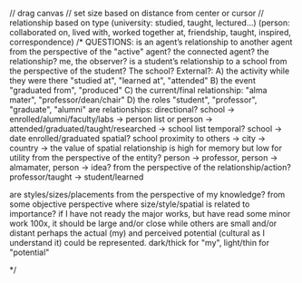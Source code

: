 // drag canvas
// set size based on distance from center or cursor
// relationship based on type (university: studied, taught, lectured...) (person: collaborated on, lived with, worked together at, friendship, taught, inspired, correspondence)
/* QUESTIONS:
  is an agent’s relationship to another agent from the perspective of the "active" agent? the connected agent? the relationship? me, the observer?
  is a student’s relationship to a school from the perspective of the student? The school? External?:
    A) the activity while they were there "studied at", "learned at", "attended"
    B) the event "graduated from", "produced"
    C) the current/final relationship: "alma mater", "professor/dean/chair"
    D) the roles "student", "professor", "graduate", "alumni"
  are relationships:
    directional? school -> enrolled/alumni/faculty/labs -> person list or person -> attended/graduated/taught/researched -> school list
    temporal? school -> date enrolled/graduated
    spatial? school proximity to others -> city -> country ->
      the value of spatial relationship is high for memory but low for utility
    from the perspective of the entity? person -> professor, person -> almamater, person -> idea?
    from the perspective of the relationship/action? professor/taught -> student/learned
  
  are styles/sizes/placements
    from the perspective of my knowledge?
    from some objective perspective where size/style/spatial is related to importance?
      if I have not ready the major works, but have read some minor work 100x, it should be large and/or close while others are small and/or distant
      perhaps the actual (my) and perceived potential (cultural as I understand it) could be represented. dark/thick for "my", light/thin for "potential"

*/
